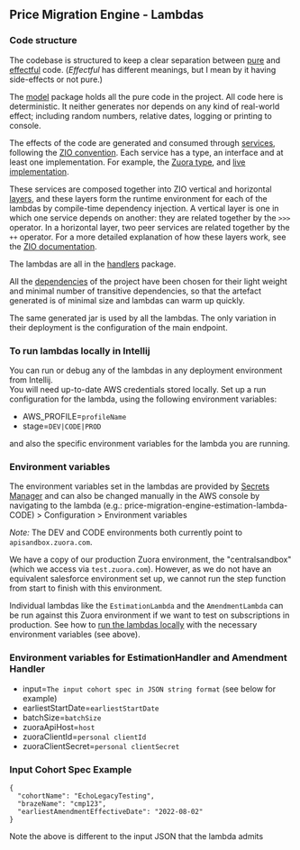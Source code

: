 ## Price Migration Engine - Lambdas

### Code structure

The codebase is structured to keep a clear separation between [pure](https://docs.scala-lang.org/scala3/book/fp-pure-functions.html) and [effectful](https://en.wikipedia.org/wiki/Side_effect_(computer_science)) code. (*Effectful* has different meanings, but I mean by it having side-effects or not pure.)

The [model](../lambda/src/main/scala/pricemigrationengine/model) package holds all the pure code in the project. All code here is deterministic. It neither generates nor depends on any kind of real-world effect; including random numbers, relative dates, logging or printing to console.

The effects of the code are generated and consumed through [services](../lambda/src/main/scala/pricemigrationengine/services), following the [ZIO convention](https://zio.dev). Each service has a type, an interface and at least one implementation. For example, the [Zuora type](../lambda/src/main/scala/pricemigrationengine/services/Zuora.scala), and
[live implementation](../lambda/src/main/scala/pricemigrationengine/services/ZuoraLive.scala).

These services are composed together into ZIO vertical and horizontal [layers](https://github.com/zio/zio/blob/master/docs/datatypes/zlayer.md), and these layers form the runtime environment for each of the lambdas by compile-time dependency injection. A vertical layer is one in which one service depends on another: they are related together by the `>>>` operator. In a horizontal layer, two peer services are related together by the `++` operator. For a more detailed explanation of how these layers work, see the [ZIO documentation](https://zio.dev/reference/contextual/zlayer/).

The lambdas are all in the [handlers](../lambda/src/main/scala/pricemigrationengine/handlers) package.

All the [dependencies](../project/Dependencies.scala) of the project have been chosen for their light weight and minimal number of transitive dependencies, so that the artefact generated is of minimal size and lambdas can warm up quickly.

The same generated jar is used by all the lambdas. The only variation in their deployment is the configuration of the
main endpoint.

### To run lambdas locally in Intellij

You can run or debug any of the lambdas in any deployment environment from Intellij.  
You will need up-to-date AWS credentials stored locally.
Set up a run configuration for the lambda, using the following environment variables:

* AWS_PROFILE=`profileName`
* stage=`DEV|CODE|PROD`

and also the specific environment variables for the lambda you are running.

### Environment variables

The environment variables set in the lambdas are provided by [Secrets Manager](https://eu-west-1.console.aws.amazon.com/secretsmanager/secret?name=price-migration-engine-lambda-PROD&region=eu-west-1) and can also be changed manually in the AWS console by navigating to the lambda (e.g.: price-migration-engine-estimation-lambda-CODE) > Configuration > Environment variables

_Note:_ The DEV and CODE environments both currently point to `apisandbox.zuora.com`.

We have a copy of our production Zuora environment, the "centralsandbox" (which we access via `test.zuora.com`). However, as we do not have an equivalent salesforce environment set up, we cannot run the step function from start to finish with this environment.

Individual lambdas like the `EstimationLambda` and the `AmendmentLambda` can be run against this Zuora environment if we want to test on subscriptions in production. See how to [run the lambdas locally](#to-run-lambdas-locally-in-intellij) with the necessary environment variables (see above).

### Environment variables for EstimationHandler and Amendment Handler

* input=`The input cohort spec in JSON string format` (see below for example)
* earliestStartDate=`earliestStartDate`
* batchSize=`batchSize`
* zuoraApiHost=`host`
* zuoraClientId=`personal clientId`
* zuoraClientSecret=`personal clientSecret`

### Input Cohort Spec Example

``` 
{
  "cohortName": "EchoLegacyTesting",
  "brazeName": "cmp123",
  "earliestAmendmentEffectiveDate": "2022-08-02"
}
```

Note the above is different to the input JSON that the lambda admits 
